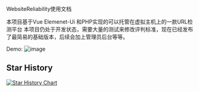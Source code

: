 WebsiteReliability使用文档

本项目基于Vue Elemenet-Ui 和PHP实现的可以托管在虚拟主机上的一款URL检测平台
本项目仍处于开发状态，需要大量的测试来修改评判标准，现在已经发布了最简易的基础版本，后续会加上管理员后台等等。

Demo:
![image](https://github.com/lammy2021/WebsiteReliability/assets/122148913/1fabcc09-9fdd-493f-b856-ef2e3c1baed5)

## Star History

[![Star History Chart](https://api.star-history.com/svg?repos=lammy2021/WebsiteReliability&type=Date)](https://star-history.com/#lammy2021/WebsiteReliability&Date)
